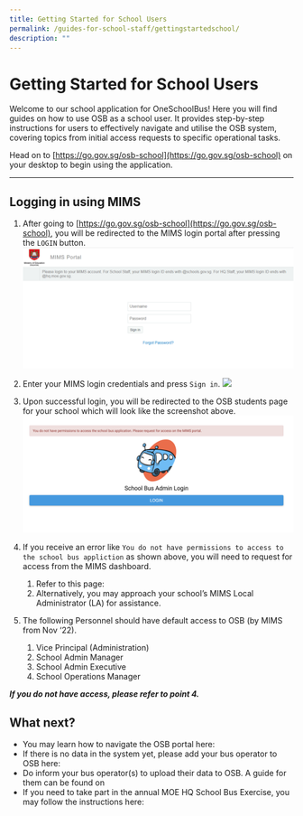 ```yaml
---
title: Getting Started for School Users
permalink: /guides-for-school-staff/gettingstartedschool/
description: ""
---
```

Getting Started for School Users
================================

Welcome to our school application for OneSchoolBus! Here you will find guides on how to use OSB as a school user. It provides step-by-step instructions for users to effectively navigate and utilise the OSB system, covering topics from initial access requests to specific operational tasks. 

Head on to [https://go.gov.sg/osb-school](https://go.gov.sg/osb-school) on your desktop to begin using the application.

* * *

Logging in using MIMS
---------------------

1.  After going to [https://go.gov.sg/osb-school](https://go.gov.sg/osb-school), you will be redirected to the MIMS login portal after pressing the `LOGIN` button.
![](/images/mimsloginpage.png)

2.  Enter your MIMS login credentials and press `Sign in`.
![](https://oneschoolbus.notion.site/image/https%3A%2F%2Fs3-us-west-2.amazonaws.com%2Fsecure.notion-static.com%2Faa2e9cb2-c2de-43f5-b7b2-d7612306c676%2FUntitled.png?table=block&id=a9f96be0-6153-4806-822f-04abd5dfa217&spaceId=03dd1dc8-cfa6-48f9-bb2c-83758dd144e6&width=2000&userId=&cache=v2)
    
3.  Upon successful login, you will be redirected to the OSB students page for your school which will look like the screenshot above.
![](/images/osbschoolloginissue.png)
    
4.  If you receive an error like `You do not have permissions to access to the school bus appliction` as shown above, you will need to request for access from the MIMS dashboard.
    
    1.  Refer to this page: 
    2.  Alternatively, you may approach your school’s MIMS Local Administrator (LA) for assistance.
5.  The following Personnel should have default access to OSB (by MIMS from Nov ‘22).
    
    1.  Vice Principal (Administration)
    2.  School Admin Manager
    3.  School Admin Executive
    4.  School Operations Manager

_************************If you do not have access, please refer to point 4.************************_

What next?
----------

*   You may learn how to navigate the OSB portal here: 
*   If there is no data in the system yet, please add your bus operator to OSB here: 
*   Do inform your bus operator(s) to upload their data to OSB. A guide for them can be found on 
*   If you need to take part in the annual MOE HQ School Bus Exercise, you may follow the instructions here: